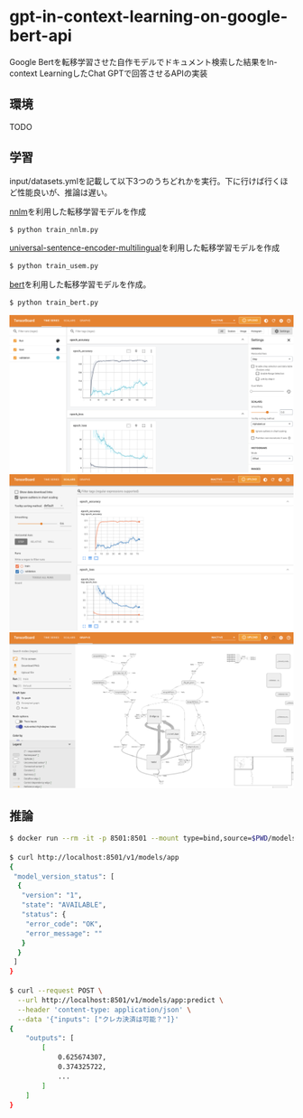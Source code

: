 # gpt-in-context-learning-on-google-bert-api
Google Bertを転移学習させた自作モデルでドキュメント検索した結果をIn-context LearningしたChat GPTで回答させるAPIの実装

## 環境

TODO

## 学習

input/datasets.ymlを記載して以下3つのうちどれかを実行。下に行けば行くほど性能良いが、推論は遅い。

[nnlm](https://tfhub.dev/google/nnlm-ja-dim128-with-normalization/2)を利用した転移学習モデルを作成

```sh
$ python train_nnlm.py
```

[universal-sentence-encoder-multilingual](https://tfhub.dev/google/universal-sentence-encoder-multilingual/3)を利用した転移学習モデルを作成

```sh
$ python train_usem.py
```

[bert](https://tfhub.dev/tensorflow/bert_multi_cased_preprocess/3)を利用した転移学習モデルを作成。

```sh
$ python train_bert.py
```

![](./assets/tborad1.png)
![](./assets/tborad2.png)
![](./assets/tborad3.png)

## 推論

```sh
$ docker run --rm -it -p 8501:8501 --mount type=bind,source=$PWD/models/app/,target=/models/app -e MODEL_NAME=app -t emacski/tensorflow-serving:2.2.0-linux_arm

$ curl http://localhost:8501/v1/models/app
{
 "model_version_status": [
  {
   "version": "1",
   "state": "AVAILABLE",
   "status": {
    "error_code": "OK",
    "error_message": ""
   }
  }
 ]
}

$ curl --request POST \
  --url http://localhost:8501/v1/models/app:predict \
  --header 'content-type: application/json' \
  --data '{"inputs": ["クレカ決済は可能？"]}'
{
    "outputs": [
        [
            0.625674307,
            0.374325722,
            ...
        ]
    ]
}
```

